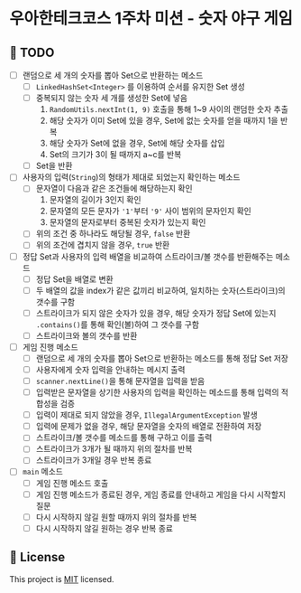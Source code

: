 # 우아한테크코스 1주차 미션 - 숫자 야구 게임

## 🚀 TODO
- [ ] 랜덤으로 세 개의 숫자를 뽑아 Set으로 반환하는 메소드
    - [ ] `LinkedHashSet<Integer>` 를 이용하여 순서를 유지한 Set 생성
    - [ ] 중복되지 않는 숫자 세 개를 생성한 Set에 넣음 
        1. `RandomUtils.nextInt(1, 9)` 호출을 통해 1~9 사이의 랜덤한 숫자 추출
        2. 해당 숫자가 이미 Set에 있을 경우, Set에 없는 숫자를 얻을 때까지 1을 반복
        3. 해당 숫자가 Set에 없을 경우, Set에 해당 숫자를 삽입
        4. Set의 크기가 3이 될 때까지 a~c를 반복
    - [ ] Set을 반환
- [ ] 사용자의 입력(`String`)의 형태가 제대로 되었는지 확인하는 메소드
    - [ ] 문자열이 다음과 같은 조건들에 해당하는지 확인
        1. 문자열의 길이가 3인지 확인
        2. 문자열의 모든 문자가 `'1'`부터 `'9'` 사이 범위의 문자인지 확인
        3. 문자열의 문자로부터 중복된 숫자가 있는지 확인 
    - [ ] 위의 조건 중 하나라도 해당될 경우, `false` 반환
    - [ ] 위의 조건에 겹치지 않을 경우, `true` 반환
- [ ] 정답 Set과 사용자의 입력 배열을 비교하여 스트라이크/볼 갯수를 반환해주는 메소드
    - [ ] 정답 Set을 배열로 변환
    - [ ] 두 배열의 값을 index가 같은 값끼리 비교하여, 일치하는 숫자(스트라이크)의 갯수를 구함
    - [ ] 스트라이크가 되지 않은 숫자가 있을 경우, 해당 숫자가 정답 Set에 있는지 `.contains()`를 통해 확인(볼)하여 그 갯수를 구함
    - [ ] 스트라이크와 볼의 갯수를 반환
- [ ] 게임 진행 메소드
    - [ ] 랜덤으로 세 개의 숫자를 뽑아 Set으로 반환하는 메소드를 통해 정답 Set 저장
    - [ ] 사용자에게 숫자 입력을 안내하는 메시지 출력
    - [ ] `scanner.nextLine()`을 통해 문자열을 입력을 받음
    - [ ] 입력받은 문자열을 상기한 사용자의 입력을 확인하는 메소드를 통해 입력의 적합성을 검증
    - [ ] 입력이 제대로 되지 않았을 경우, `IllegalArgumentException` 발생
    - [ ] 입력에 문제가 없을 경우, 해당 문자열을 숫자의 배열로 전환하여 저장
    - [ ] 스트라이크/볼 갯수를 메소드를 통해 구하고 이를 출력
    - [ ] 스트라이크가 3개가 될 때까지 위의 절차를 반복
    - [ ] 스트라이크가 3개일 경우 반복 종료
- [ ] `main` 메소드
    - [ ] 게임 진행 메소드 호출
    - [ ] 게임 진행 메소드가 종료된 경우, 게임 종료를 안내하고 게임을 다시 시작할지 질문 
    - [ ] 다시 시작하지 않길 원할 때까지 위의 절차를 반복
    - [ ] 다시 시작하지 않길 원하는 경우 반복 종료

## 📝 License

This project is [MIT](https://github.com/woowacourse/java-baseball-precourse/blob/master/LICENSE) licensed.
